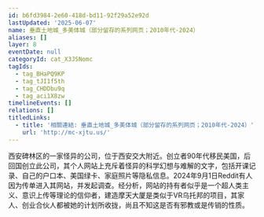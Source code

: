 ```yaml
---
id: b6fd3984-2e60-418d-bd11-92f29a52e92d
lastUpdated: '2025-06-07'
name: 垂直土地城_多美体城（部分留存的系列网页；2010年代-2024）
aliases: []
layer: 8
eventDate: null
categoryId: cat_X3JSNomc
tagIds:
  - tag_BHaPQ9KP
  - tag_tJI1f5th
  - tag_CHDDbu9q
  - tag_aci1X8zw
timelineEvents: []
relations: []
titledLinks:
  - title: '相關連結: 垂直土地城_多美体城（部分留存的系列网页；2010年代-2024）'
    url: 'http://mc-xjtu.us/'
---
```

西安碑林区的一家怪异的公司，位于西安交大附近。创立者90年代移民美国，后回国创立此公司，其个人网站上充斥着怪异的科学幻想与难解的文字，包括开课记录、自己的户口本、美国绿卡、家庭照片等隐私信息。2024年9月1日Reddit有人因为传单进入其网站，并发起调查。经分析，网站的持有者似乎是一个超人类主义、意识上传等理论的信仰者，建造摩天大厦是类似于VR乌托邦的项目，其家人、创业合伙人都被她的计划所收拢，尚且不知这是否有邪教或是传销的性质。
